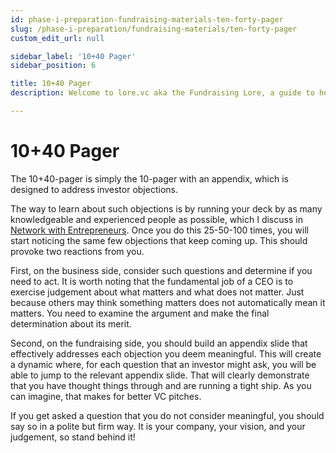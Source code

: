 ```yaml
---
id: phase-i-preparation-fundraising-materials-ten-forty-pager
slug: /phase-i-preparation/fundraising-materials/ten-forty-pager
custom_edit_url: null

sidebar_label: '10+40 Pager'
sidebar_position: 6

title: 10+40 Pager
description: Welcome to lore.vc aka the Fundraising Lore, a guide to help founder CEOs successfully raise early-stage VC financing from Silicon Valley investors

---
```


# 10+40 Pager

The 10+40-pager is simply the 10-pager with an appendix, which is designed to address investor objections. 

The way to learn about such objections is by running your deck by as many knowledgeable and experienced people as possible, which I discuss in [Network with Entrepreneurs](/phase-i-preparation/network-with-entrepreneurs/why-network). Once you do this 25-50-100 times, you will start noticing the same few objections that keep coming up. This should provoke two reactions from you. 

First, on the business side, consider such questions and determine if you need to act. It is worth noting that the fundamental job of a CEO is to exercise judgement about what matters and what does not matter. Just because others may think something matters does not automatically mean it matters. You need to examine the argument and make the final determination about its merit.

Second, on the fundraising side, you should build an appendix slide that effectively addresses each objection you deem meaningful. This will create a dynamic where, for each question that an investor might ask, you will be able to jump to the relevant appendix slide. That will clearly demonstrate that you have thought things through and are running a tight ship. As you can imagine, that makes for better VC pitches. 

If you get asked a question that you do not consider meaningful, you should say so in a polite but firm way. It is your company, your vision, and your judgement, so stand behind it!